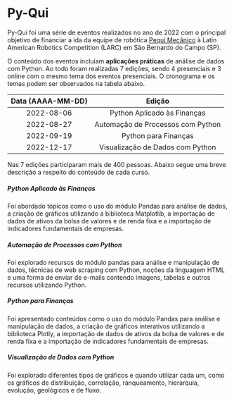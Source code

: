 # Py-Qui

Py-Qui foi uma série de eventos realizados no ano de 2022 com o principal objetivo de financiar a ida da equipe de robótica [Pequi Mecânico](https://www.pequimecanico.com.br/) à Latin American Robotics Competition (LARC) em São Bernardo do Campo (SP).

O conteúdo dos eventos incluíam **aplicações práticas** de análise de dados com Python. Ao todo foram realizadas 7 edições, sendo 4 presenciais e 3 online com o mesmo tema dos eventos presenciais. O cronograma e os temas podem ser observados na tabela abaixo.

| Data (AAAA-MM-DD) | Edição |
| :------: | :------: |
| 2022-08-06 | Python Aplicado às Finanças |
| 2022-08-27 | Automação de Processos com Python |
| 2022-09-19 | Python para Finanças |
| 2022-12-17 | Visualização de Dados com Python |

Nas 7 edições participaram mais de 400 pessoas. Abaixo segue uma breve descrição a respeito do conteúdo de cada curso.

##### Python Aplicado às Finanças

Foi abordado tópicos como o uso do módulo Pandas para análise de dados, a criação de gráficos utilizando a biblioteca Matplotlib, a importação de dados de ativos da bolsa de valores e de renda fixa e a importação de indicadores fundamentais de empresas.

##### Automação de Processos com Python

Foi explorado recursos do módulo pandas para análise e manipulação de dados, técnicas de web scraping com Python, noções da linguagem HTML e uma forma de enviar de e-mails contendo imagens, tabelas e outros recursos utilizando Python.

##### Python para Finanças

Foi apresentado conteúdos como o uso do módulo Pandas para análise e manipulação de dados, a criação de gráficos interativos utilizando a biblioteca Plotly, a importação de dados de ativos da bolsa de valores e de renda fixa e a importação de indicadores fundamentais de empresas.

##### Visualização de Dados com Python

Foi explorado diferentes tipos de gráficos e quando utilizar cada um, como os gráficos de distribuição, correlação, ranqueamento, hierarquia, evolução, geológicos e de fluxo.
